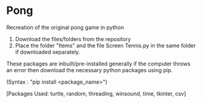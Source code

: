 # Pong
Recreation of the original pong game in python

1) Download the files/folders from the repository
2) Place the folder "Items" and the file Screen Tennis.py in the same folder if downloaded separately.

These packages are inbuilt/pre-installed generally if the computer throws an error then download the necessary python packages using pip.

(Syntax : "pip install <package_name>")

[Packages Used: turtle, random, threading, winsound, time, tkinter, csv]
